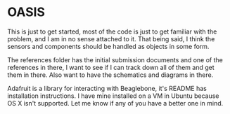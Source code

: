 # OASIS

This is just to get started, most of the code is just to get familiar with the problem, and I am in no sense attached to it. That being said, I think the sensors and components should be handled as objects in some form.

The references folder has the initial submission documents and one of the references in there, I want to see if I can track down all of them and get them in there. Also want to have the schematics and diagrams in there.

Adafruit is a library for interacting with Beaglebone, it's README has installation instructions. I have mine installed on a VM in Ubuntu because OS X isn't supported. Let me know if any of you have a better one in mind.
